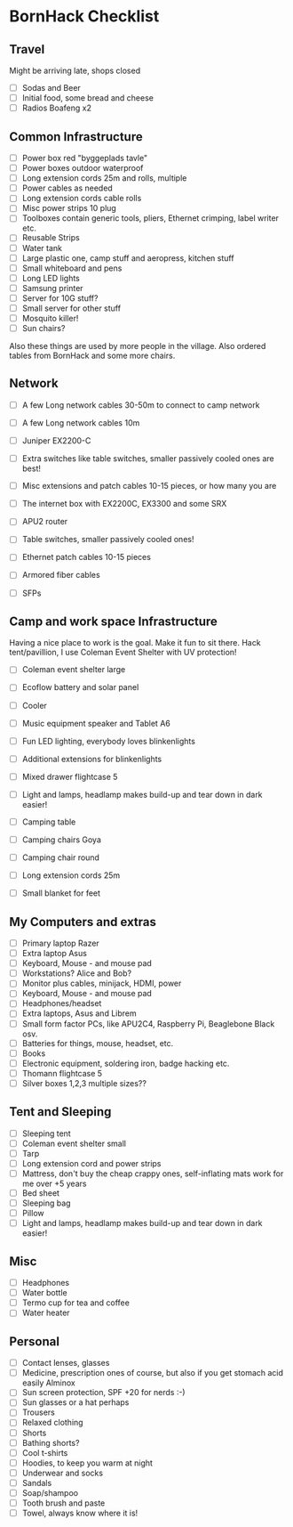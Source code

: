 # BornHack Checklist

## Travel
Might be arriving late, shops closed
- [ ] Sodas and Beer
- [ ] Initial food, some bread and cheese
- [ ] Radios Boafeng x2

## Common Infrastructure
- [ ] Power box red "byggeplads tavle"
- [ ] Power boxes outdoor waterproof
- [ ] Long extension cords 25m and rolls, multiple
- [ ] Power cables as needed
- [ ] Long extension cords cable rolls
- [ ] Misc power strips 10 plug
- [ ] Toolboxes contain generic tools, pliers, Ethernet crimping, label writer etc.
- [ ] Reusable Strips
- [ ] Water tank
- [ ] Large plastic one, camp stuff and aeropress, kitchen stuff
- [ ] Small whiteboard and pens
- [ ] Long LED lights
- [ ] Samsung printer
- [ ] Server for 10G stuff?
- [ ] Small server for other stuff
- [ ] Mosquito killer!
- [ ] Sun chairs?

Also these things are used by more people in the village. Also ordered tables from BornHack and some more chairs.

## Network
- [ ] A few Long network cables 30-50m to connect to camp network
- [ ] A few Long network cables 10m
- [ ] Juniper EX2200-C
- [ ] Extra switches like table switches, smaller passively cooled ones are best!
- [ ] Misc extensions and patch cables 10-15 pieces, or how many you are
- [ ] The internet box with EX2200C, EX3300 and some SRX
- [ ] APU2 router
- [ ] Table switches, smaller passively cooled ones!
- [ ] Ethernet patch cables 10-15 pieces
- [ ] Armored fiber cables
- [ ] SFPs


## Camp and work space Infrastructure

Having a nice place to work is the goal. Make it fun to sit there.
Hack tent/pavillion, I use Coleman Event Shelter with UV protection!

- [ ] Coleman event shelter large
- [ ] Ecoflow battery and solar panel
- [ ] Cooler
- [ ] Music equipment speaker and Tablet A6
- [ ] Fun LED lighting, everybody loves blinkenlights
- [ ] Additional extensions for blinkenlights
- [ ] Mixed drawer flightcase 5
- [ ] Light and lamps, headlamp makes build-up and tear down in dark easier!
- [ ] Camping table
- [ ] Camping chairs Goya
- [ ] Camping chair round
- [ ] Long extension cords 25m
- [ ] Small blanket for feet


## My Computers and extras

- [ ] Primary laptop Razer
- [ ] Extra laptop Asus
- [ ] Keyboard, Mouse - and mouse pad
- [ ] Workstations? Alice and Bob?
- [ ] Monitor plus cables, minijack, HDMI, power
- [ ] Keyboard, Mouse - and mouse pad
- [ ] Headphones/headset
- [ ] Extra laptops, Asus and Librem
- [ ] Small form factor PCs, like APU2C4, Raspberry Pi, Beaglebone Black osv.
- [ ] Batteries for things, mouse, headset, etc.
- [ ] Books
- [ ] Electronic equipment, soldering iron, badge hacking etc.
- [ ] Thomann flightcase 5
- [ ] Silver boxes 1,2,3 multiple sizes??

## Tent and Sleeping
- [ ] Sleeping tent
- [ ] Coleman event shelter small
- [ ] Tarp
- [ ] Long extension cord and power strips
- [ ] Mattress, don't buy the cheap crappy ones, self-inflating mats work for me over +5 years
- [ ] Bed sheet
- [ ] Sleeping bag
- [ ] Pillow
- [ ] Light and lamps, headlamp makes build-up and tear down in dark easier!

## Misc
- [ ] Headphones
- [ ] Water bottle
- [ ] Termo cup for tea and coffee
- [ ] Water heater

## Personal
- [ ] Contact lenses, glasses
- [ ] Medicine, prescription ones of course, but also if you get stomach acid easily Alminox
- [ ] Sun screen protection, SPF +20 for nerds :-)
- [ ] Sun glasses or a hat perhaps
- [ ] Trousers
- [ ] Relaxed clothing
- [ ] Shorts
- [ ] Bathing shorts?
- [ ] Cool t-shirts
- [ ] Hoodies, to keep you warm at night
- [ ] Underwear and socks
- [ ] Sandals
- [ ] Soap/shampoo
- [ ] Tooth brush and paste
- [ ] Towel, always know where it is!
